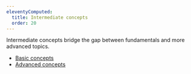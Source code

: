 ```yaml
---
eleventyComputed:
  title: Intermediate concepts
  order: 20
---
```

Intermediate concepts bridge the gap between fundamentals and more advanced topics.

* [Basic concepts](/rdm/windows/concepts/basic-concepts/)
* [Advanced concepts](/rdm/windows/concepts/advanced-concepts/)
